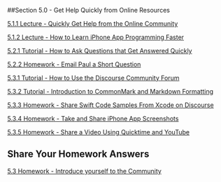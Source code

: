 ##Section 5.0 - Get Help Quickly from Online Resources

[5.1.1 Lecture - Quickly Get Help from the Online Community](http://courses.supereasyapps.com/courses/chapter-1-make-your-first-iphone-app/lectures/753165)

[5.1.2 Lecture - How to Learn iPhone App Programming Faster
](http://courses.supereasyapps.com/courses/chapter-1-make-your-first-iphone-app/lectures/753168)

[5.2.1 Tutorial - How to Ask Questions that Get Answered Quickly](http://courses.supereasyapps.com/courses/chapter-1-make-your-first-iphone-app/lectures/753170)

[5.2.2 Homework - Email Paul a Short Question](http://courses.supereasyapps.com/courses/chapter-1-make-your-first-iphone-app/lectures/753166)

[5.3.1 Tutorial - How to Use the Discourse Community Forum
](http://courses.supereasyapps.com/courses/chapter-1-make-your-first-iphone-app/lectures/753171)

[5.3.2 Tutorial - Introduction to CommonMark and Markdown Formatting
](http://courses.supereasyapps.com/courses/chapter-1-make-your-first-iphone-app/lectures/753174)

[5.3.3 Homework - Share Swift Code Samples From Xcode on Discourse
](http://courses.supereasyapps.com/courses/chapter-1-make-your-first-iphone-app/lectures/753172)

[5.3.4 Homework - Take and Share iPhone App Screenshots
](http://courses.supereasyapps.com/courses/chapter-1-make-your-first-iphone-app/lectures/753173)

[5.3.5 Homework - Share a Video Using Quicktime and YouTube](http://courses.supereasyapps.com/courses/chapter-1-make-your-first-iphone-app/lectures/753175)
  
## Share Your Homework Answers ##

[5.3 Homework - Introduce yourself to the Community](http://community.supereasyapps.com/t/chapter-1-5-3-homework-introduce-yourself-to-the-community/768)
